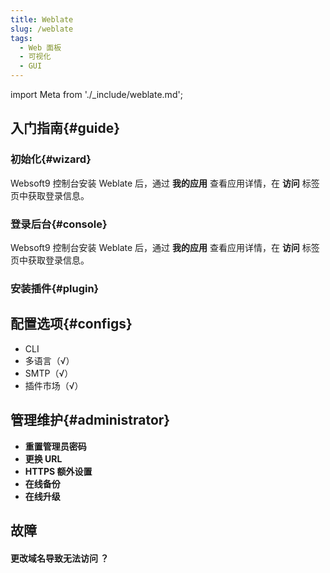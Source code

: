 ```yaml
---
title: Weblate
slug: /weblate
tags:
  - Web 面板
  - 可视化
  - GUI
---
```


import Meta from './_include/weblate.md';

<Meta name="meta" />

## 入门指南{#guide}

### 初始化{#wizard}

Websoft9 控制台安装 Weblate 后，通过 **我的应用** 查看应用详情，在 **访问** 标签页中获取登录信息。  

### 登录后台{#console}

Websoft9 控制台安装 Weblate 后，通过 **我的应用** 查看应用详情，在 **访问** 标签页中获取登录信息。  

### 安装插件{#plugin}

## 配置选项{#configs}

- CLI
- 多语言（√）
- SMTP（√）
- 插件市场（√）

## 管理维护{#administrator}

- **重置管理员密码**
- **更换 URL**
- **HTTPS 额外设置**
- **在线备份**
- **在线升级**

## 故障

#### 更改域名导致无法访问 ？